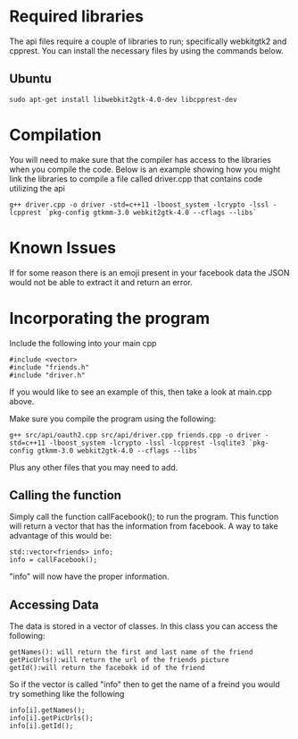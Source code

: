 # Required libraries
The api files require a couple of libraries to run; specifically webkitgtk2 and cpprest. You can install the necessary files by using the commands below.

## Ubuntu
    sudo apt-get install libwebkit2gtk-4.0-dev libcpprest-dev

# Compilation
You will need to make sure that the compiler has access to the libraries when you compile the code. Below is an example showing how you might link the libraries to compile a file called driver.cpp that contains code utilizing the api

    g++ driver.cpp -o driver -std=c++11 -lboost_system -lcrypto -lssl -lcpprest `pkg-config gtkmm-3.0 webkit2gtk-4.0 --cflags --libs`

# Known Issues
If for some reason there is an emoji present in your facebook data the JSON would not be able to extract it and return an error.

# Incorporating the program
Include the following into your main cpp

	#include <vector>
	#include "friends.h"
	#include "driver.h"

If you would like to see an example of this, then take a look at main.cpp above.

Make sure you compile the program using the following:

	g++ src/api/oauth2.cpp src/api/driver.cpp friends.cpp -o driver -std=c++11 -lboost_system -lcrypto -lssl -lcpprest -lsqlite3 `pkg-config gtkmm-3.0 webkit2gtk-4.0 --cflags --libs`

Plus any other files that you may need to add.

## Calling the function
Simply call the function callFacebook(); to run the program. This function will return a vector that has the information from facebook. A way to take advantage of this would be:

	std::vector<friends> info;
	info = callFacebook();

"info" will now have the proper information.

## Accessing Data
The data is stored in a vector of classes. In this class you can access the following:

	getNames(): will return the first and last name of the friend
	getPicUrls():will return the url of the friends picture
	getId():will return the facebokk id of the friend

So if the vector is called "info" then to get the name of a freind you would try something like the following

	info[i].getNames();
	info[i].getPicUrls();
	info[i].getId();

